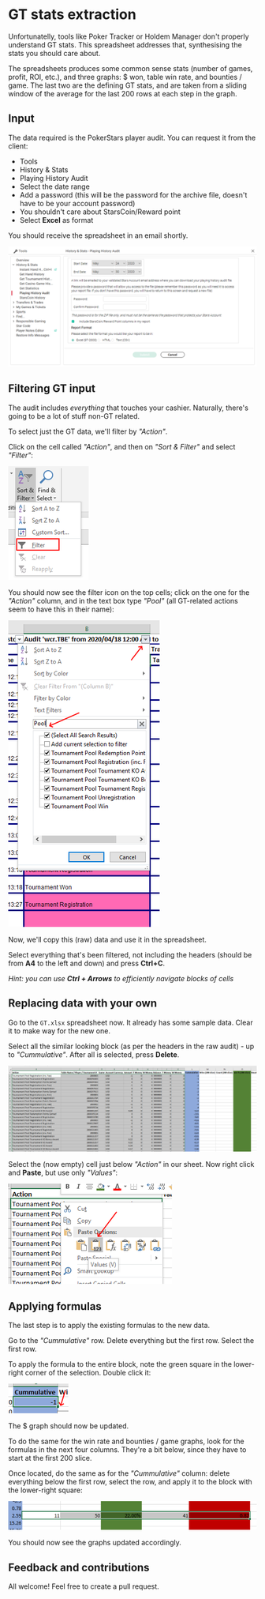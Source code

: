 # GT stats extraction

Unfortunatelly, tools like Poker Tracker or Holdem Manager don't properly understand GT stats. This spreadsheet addresses that, synthesising the stats you should care about.

The spreadsheets produces some common sense stats (number of games, profit, ROI, etc.), and three graphs: $ won, table win rate, and bounties / game. The last two are the defining GT stats, and are taken from a sliding window of the average for the last 200 rows at each step in the graph.

## Input

The data required is the PokerStars player audit. You can request it from the client:

* Tools
* History & Stats
* Playing History Audit
* Select the date range
* Add a password (this will be the password for the archive file, doesn't have to be your account password)
* You shouldn't care about StarsCoin/Reward point
* Select **Excel** as format

You should receive the spreadsheet in an email shortly.

![Requesting PokerStars audit file](img/audit.PNG)

## Filtering GT input

The audit includes *everything* that touches your cashier. Naturally, there's going to be a lot of stuff non-GT related.

To select just the GT data, we'll filter by *"Action"*.

Click on the cell called *"Action"*, and then on *"Sort & Filter"* and select *"Filter"*:

![Turning on filter](img/filter.png)

You should now see the filter icon on the top cells; click on the one for the *"Action"* column, and in the text box type *"Pool"* (all GT-related actions seem to have this in their name):

![Turning on filter](img/pool.png)

Now, we'll copy this (raw) data and use it in the spreadsheet.

Select everything that's been filtered, not including the headers (should be from **A4** to the left and down) and press **Ctrl+C**.

*Hint: you can use **Ctrl + Arrows** to efficiently navigate blocks of cells*

## Replacing data with your own

Go to the `GT.xlsx` spreadsheet now. It already has some sample data. Clear it to make way for the new one.

Select all the similar looking block (as per the headers in the raw audit) - up to *"Cummulative"*. After all is selected, press **Delete**.

![Turning on filter](img/delete.png)

Select the (now empty) cell just below *"Action"* in our sheet. Now right click and **Paste**, but use only *"Values"*:

![Turning on filter](img/paste.png)

## Applying formulas

The last step is to apply the existing formulas to the new data.

Go to the *"Cummulative"* row. Delete everything but the first row. Select the first row.

To apply the formula to the entire block, note the green square in the lower-right corner of the selection. Double click it:

![Turning on filter](img/apply.png)

The $ graph should now be updated.

To do the same for the win rate and bounties / game graphs, look for the formulas in the next four columns. They're a bit below, since they have to start at the first 200 slice.

Once located, do the same as for the *"Cummulative"* column: delete everything below the first row, select the row, and apply it to the block with the lower-right square:

![Turning on filter](img/slices.png)

You should now see the graphs updated accordingly.

## Feedback and contributions

All welcome! Feel free to create a pull request.
